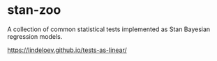 # stan-zoo
A collection of common statistical tests implemented as Stan Bayesian regression models.

https://lindeloev.github.io/tests-as-linear/

